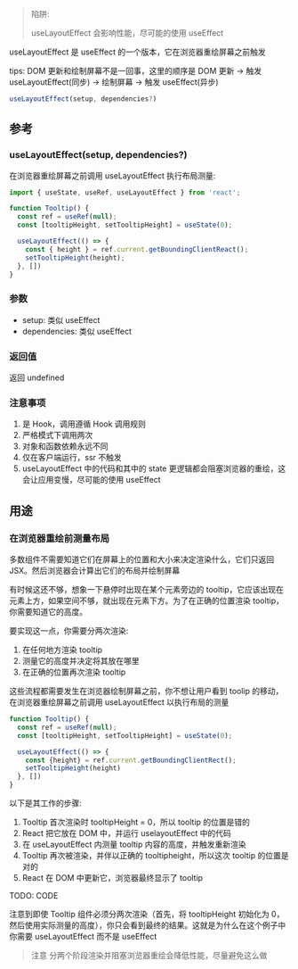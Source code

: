 
> 陷阱:
>
> useLayoutEffect 会影响性能，尽可能的使用 useEffect

useLayoutEffect 是 useEffect 的一个版本，它在浏览器重绘屏幕之前触发

tips: DOM 更新和绘制屏幕不是一回事，这里的顺序是 DOM 更新 -> 触发 useLayoutEffect(同步) -> 绘制屏幕 -> 触发 useEffect(异步)

```javascript
useLayoutEffect(setup, dependencies?)
```

## 参考

### useLayoutEffect(setup, dependencies?)

在浏览器重绘屏幕之前调用 useLayoutEffect 执行布局测量:

```javascript
import { useState, useRef, useLayoutEffect } from 'react';

function Tooltip() {
  const ref = useRef(null);
  const [tooltipHeight, setTooltipHeight] = useState(0);

  useLayoutEffect(() => {
    const { height } = ref.current.getBoundingClientReact();
    setTooltipHeight(height);
  }, [])
}
```

### 参数

- setup: 类似 useEffect
- dependencies: 类似 useEffect

### 返回值

返回 undefined

### 注意事项

1. 是 Hook，调用遵循 Hook 调用规则
2. 严格模式下调用两次
3. 对象和函数依赖永远不同
4. 仅在客户端运行，ssr 不触发
5. useLayoutEffect 中的代码和其中的 state 更逻辑都会阻塞浏览器的重绘，这会让应用变慢，尽可能的使用 useEffect

## 用途

### 在浏览器重绘前测量布局

多数组件不需要知道它们在屏幕上的位置和大小来决定渲染什么，它们只返回 JSX。然后浏览器会计算出它们的布局并绘制屏幕

有时候这还不够，想象一下悬停时出现在某个元素旁边的 tooltip，它应该出现在元素上方，如果空间不够，就出现在元素下方。为了在正确的位置渲染 tooltip，你需要知道它的高度。

要实现这一点，你需要分两次渲染:

1. 在任何地方渲染 tooltip
2. 测量它的高度并决定将其放在哪里
3. 在正确的位置再次渲染 tooltip

这些流程都需要发生在浏览器绘制屏幕之前，你不想让用户看到 toolip 的移动，在浏览器重绘屏幕之前调用 useLayoutEffect 以执行布局的测量

```javascript
function Tooltip() {
  const ref = useRef(null);
  const [tooltipHeight, setTooltipHeight] = useState(0);

  useLayoutEffect(() => {
    const {height} = ref.current.getBoundingClientRect();
    setTooltipHeight(height)
  }, [])
}
```

以下是其工作的步骤:

1. Tooltip 首次渲染时 tooltipHeight = 0，所以 tooltip 的位置是错的
2. React 把它放在 DOM 中，并运行 uselayoutEffect 中的代码
3. 在 useLayoutEffect 内测量 tooltip 内容的高度，并触发重新渲染
4. Tooltip 再次被渲染，并伴以正确的 tooltipheight，所以这次 tooltip 的位置是对的
5. React 在 DOM 中更新它，浏览器最终显示了 tooltip

TODO: CODE

注意到即使 Tooltip 组件必须分两次渲染（首先，将 tooltipHeight 初始化为 0，然后使用实际测量的高度），你只会看到最终的结果。这就是为什么在这个例子中你需要 useLayoutEffect 而不是 useEffect

> 注意
> 分两个阶段渲染并阻塞浏览器重绘会降低性能，尽量避免这么做


